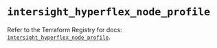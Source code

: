 # `intersight_hyperflex_node_profile`

Refer to the Terraform Registry for docs: [`intersight_hyperflex_node_profile`](https://registry.terraform.io/providers/ciscodevnet/intersight/1.0.71/docs/resources/hyperflex_node_profile).
